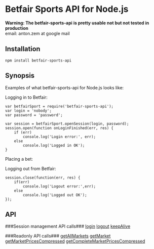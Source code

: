 Betfair Sports API for Node.js
===========================

**Warning: The betfair-sports-api is pretty usable not but not tested in production**<br>
email: anton.zem at google mail

Installation
------------

    npm install betfair-sports-api

Synopsis
--------

Examples of what betfair-sports-api for Node.js looks like:

Logging in to Betfair:
    
    var betfairSport = require('betfair-sports-api');
    var login = 'nobody';
    var password = 'password';

    var session = betfairSport.openSession(login, password);
    session.open(function onLoginFinished(err, res) {
        if (err) 
            console.log('Login error:', err);
        else
            console.log('Logged in OK');
    }

Placing a bet:

Logging out from Betfair:

    session.close(function(err, res) {
        if(err)
            console.log('Logout error:',err);
        else
            console.log('Logged out OK');
    });
 
API
---

###Session management API calls###
<a href=#>login</a> 
<a href=#>logout</a> 
<a href=#>keepAlive</a>

###Readonly API calls###
<a href=#>getAllMarkets</a>
<a href=#>getMarket</a>
<a href=#>getMarketPricesCompressed</a>
<a href=#>getCompleteMarketPricesCompressed</a>

    




